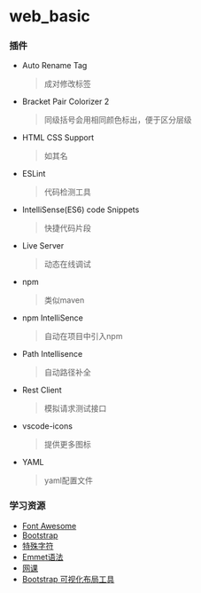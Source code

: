 # web_basic

### 插件

+ Auto Rename Tag

  > 成对修改标签

+ Bracket Pair Colorizer 2

  > 同级括号会用相同颜色标出，便于区分层级

+ HTML CSS Support

  > 如其名

+ ESLint

  > 代码检测工具

+ IntelliSense(ES6) code Snippets

  > 快捷代码片段

+ Live Server

  > 动态在线调试

+ npm

  > 类似maven

+ npm IntelliSence

  > 自动在项目中引入npm

+ Path Intellisence

  > 自动路径补全

+ Rest Client

  > 模拟请求测试接口

+ vscode-icons

  > 提供更多图标

+ YAML

  > yaml配置文件

### 学习资源

+ [Font Awesome](https://www.runoob.com/font-awesome/fontawesome-tutorial.html)
+ [Bootstrap](https://www.runoob.com/bootstrap4/bootstrap4-tutorial.html)
+ [特殊字符](https://www.runoob.com/tags/html-symbols.html)
+ [Emmet语法](https://docs.emmet.io/abbreviations/syntax/)
+ [网课](https://www.bilibili.com/video/av80610946)
+ [Bootstrap 可视化布局工具](https://www.bootcss.com/p/layoutit/)

